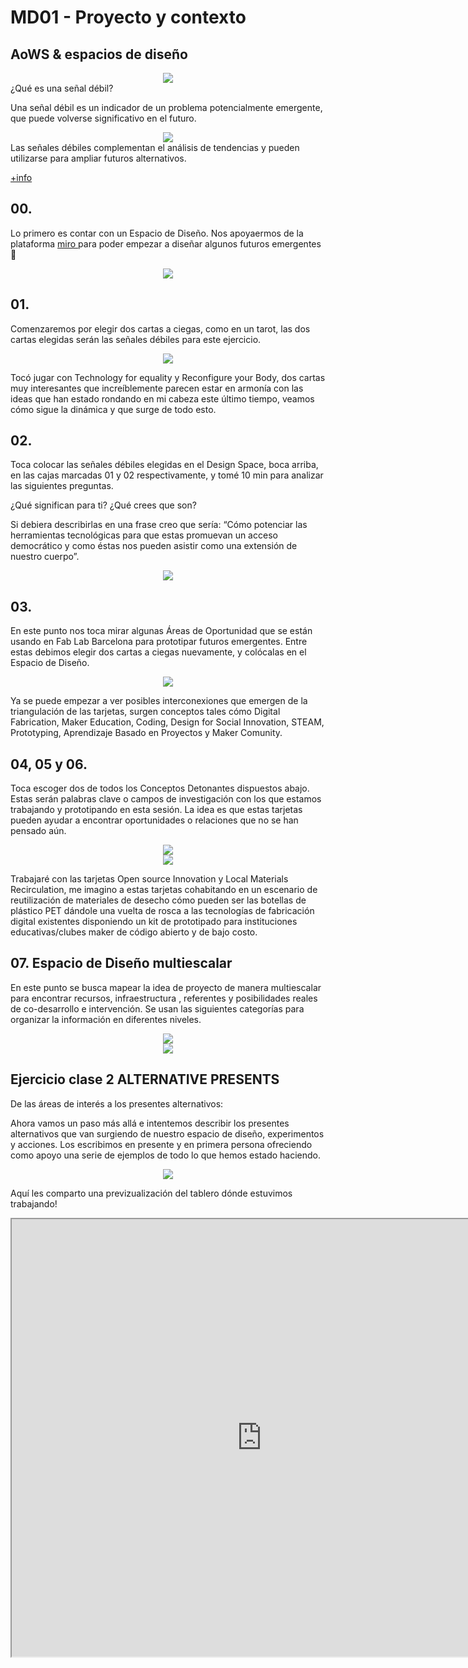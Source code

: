 # MD01 - Proyecto y contexto 

## AoWS & espacios de diseño
<div align="center"><img src="https://github.com/wwwteo/mateo_olivera/raw/main/docs/images/MD01/AtlasWeakSignals_1-1200x900.jpg"></div>
¿Qué es una señal débil?

Una señal débil es un indicador de un problema potencialmente emergente, que puede volverse significativo en el futuro.
<div align="center"><img src="https://github.com/wwwteo/mateo_olivera/raw/main/docs/images/MD01/grafic.png"></div>
 Las señales débiles complementan el análisis de tendencias y pueden utilizarse para ampliar futuros alternativos.

<A HREF="https://www.sitra.fi/en/articles/what-is-a-weak-signal/#:~:text=A%20weak%20signal%20is%20an%20existing%20thing%20or%20phenomenon%20that,event%20that%20describes%20the%20subject">+info </A>

## 00.

Lo primero es contar con un Espacio de Diseño. Nos apoyaermos de la plataforma <A HREF="https://miro.com/">miro </A> para poder empezar a diseñar algunos futuros emergentes 🚀
<div align="center"><img src="https://github.com/wwwteo/mateo_olivera/raw/main/docs/images/MD01/espaciodedise%C3%B1o.png"></div>

## 01.
Comenzaremos por elegir dos cartas a ciegas, como en un tarot, las dos cartas elegidas serán las señales débiles para este ejercicio.
<div align="center"><img src="https://github.com/wwwteo/mateo_olivera/raw/main/docs/images/MD01/se%C3%B1alesdebiles.png"></div>

Tocó jugar con Technology for equality y Reconfigure your Body, dos cartas muy interesantes que increíblemente parecen estar en armonía con las ideas que han estado rondando en mi cabeza este último tiempo, veamos cómo sigue la dinámica y que surge de todo esto.

## 02. 
Toca colocar las señales débiles elegidas en el Design Space, boca arriba, en las cajas marcadas 01 y 02 respectivamente, y tomé 10 min para analizar las siguientes preguntas.

¿Qué significan para ti?
¿Qué crees que son?

Si debiera describirlas en una frase creo que sería: “Cómo potenciar las herramientas tecnológicas para que estas promuevan un acceso democrático y como éstas nos pueden asistir como una extensión de nuestro cuerpo”.
<div align="center"><img src="https://github.com/wwwteo/mateo_olivera/raw/main/docs/images/MD01/punteose%C3%B1alesdebiles.png"></div>

## 03.

En este punto nos toca mirar algunas Áreas de Oportunidad que se están usando en Fab Lab Barcelona para prototipar futuros emergentes. Entre estas debimos elegir dos cartas a ciegas nuevamente, y colócalas en el Espacio de Diseño.

<div align="center"><img src="https://github.com/wwwteo/mateo_olivera/raw/main/docs/images/MD01/areasdeoportunidad.png"></div>

Ya se puede empezar a ver posibles interconexiones que emergen de la triangulación de las tarjetas, surgen conceptos tales cómo Digital Fabrication, Maker Education, Coding, Design for Social Innovation, STEAM, Prototyping, Aprendizaje Basado en Proyectos y Maker Comunity.

## 04, 05 y 06. 

Toca escoger dos de todos los Conceptos Detonantes dispuestos abajo. Estas serán palabras clave o campos de investigación  con los que estamos trabajando y prototipando en esta sesión. La idea es que estas tarjetas pueden ayudar a encontrar oportunidades o relaciones que no se han pensado aún.

<div align="center"><img src="https://github.com/wwwteo/mateo_olivera/raw/main/docs/images/MD01/conceptosdetonantes.png"></div>

<div align="center"><img src="https://github.com/wwwteo/mateo_olivera/raw/main/docs/images/MD01/detonantess.png"></div>

Trabajaré con las tarjetas Open source Innovation y Local Materials Recirculation, me imagino a estas tarjetas cohabitando en un escenario de reutilización de materiales de desecho cómo pueden ser las botellas de plástico PET dándole una vuelta de rosca a las tecnologías de fabricación digital existentes disponiendo un kit de prototipado para instituciones educativas/clubes maker de código abierto y de bajo costo.

## 07. Espacio de Diseño multiescalar

En este punto se busca mapear la idea de proyecto de manera multiescalar para encontrar recursos, infraestructura , referentes y posibilidades reales de co-desarrollo e intervención. Se usan las siguientes categorías para organizar la información en diferentes niveles.

<div align="center"><img src="https://github.com/wwwteo/mateo_olivera/raw/main/docs/images/MD01/escalas.png"></div>

<div align="center"><img src="https://github.com/wwwteo/mateo_olivera/raw/main/docs/images/MD01/espaciomultiescalar.png"></div>

## Ejercicio clase 2 ALTERNATIVE PRESENTS

De las áreas de interés a los presentes alternativos:



Ahora vamos un paso más allá e intentemos describir los presentes alternativos que van surgiendo de nuestro espacio de diseño, experimentos y acciones. Los escribimos en presente y en primera persona ofreciendo como apoyo una serie de ejemplos de todo lo que hemos estado haciendo.

<div align="center"><img src="https://github.com/wwwteo/mateo_olivera/raw/main/docs/images/MD01/clase2.png" /></div>

Aquí les comparto una previzualización del tablero dónde estuvimos trabajando!

<div align="center"><iframe src="https://miro.com/app/board/uXjVKQD5ciI=/?moveToWidget=3458764587282666720&cot=14" width="800" height="700"></iframe></div>

